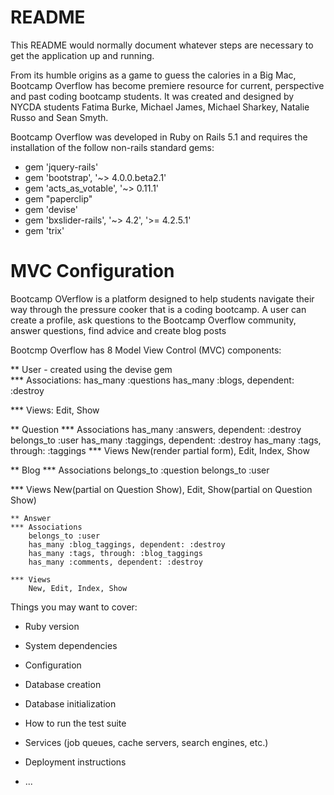 # README

This README would normally document whatever steps are necessary to get the
application up and running.

From its humble origins as a game to guess the calories in a Big Mac, Bootcamp Overflow has become premiere resource for current, perspective and past coding bootcamp students. It was created and designed by NYCDA students Fatima Burke, Michael James, Michael Sharkey, Natalie Russo and Sean Smyth.

Bootcamp Overflow was developed in Ruby on Rails 5.1 and requires the installation of the follow non-rails standard gems:

* gem 'jquery-rails'
* gem 'bootstrap', '~> 4.0.0.beta2.1'
* gem 'acts_as_votable', '~> 0.11.1'
* gem "paperclip"
* gem 'devise'
* gem 'bxslider-rails', '~> 4.2', '>= 4.2.5.1'
* gem 'trix'

# MVC Configuration
Bootcamp OVerflow is a platform designed to help students navigate their way through the pressure cooker that is a coding bootcamp. A user can create a profile, ask questions to the Bootcamp Overflow community, answer questions, find advice and create blog posts

Bootcmp Overflow has 8 Model View Control (MVC) components:

** User - created using the devise gem  
*** Associations:
    has_many :questions
    has_many :blogs, dependent: :destroy

*** Views:
    Edit, Show

** Question
*** Associations
    has_many :answers, dependent: :destroy
    belongs_to :user
    has_many :taggings, dependent: :destroy
    has_many :tags, through: :taggings
*** Views
    New(render partial form), Edit, Index, Show

** Blog
*** Associations
    belongs_to :question
    belongs_to :user

*** Views
    New(partial on Question Show), Edit, Show(partial on Question Show)

    ** Answer
    *** Associations
        belongs_to :user
        has_many :blog_taggings, dependent: :destroy
        has_many :tags, through: :blog_taggings
        has_many :comments, dependent: :destroy

    *** Views
        New, Edit, Index, Show
    




Things you may want to cover:

* Ruby version

* System dependencies

* Configuration

* Database creation

* Database initialization

* How to run the test suite

* Services (job queues, cache servers, search engines, etc.)

* Deployment instructions

* ...

